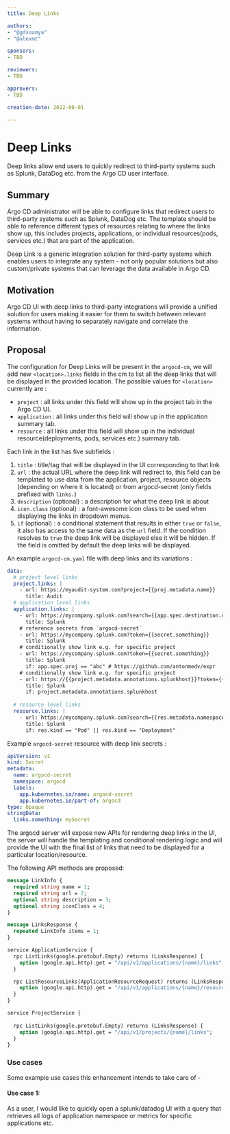 ```yaml
---
title: Deep Links

authors:
- "@gdsoumya"
- "@alexmt"

sponsors:
- TBD

reviewers:
- TBD

approvers:
- TBD

creation-date: 2022-08-01

---
```


# Deep Links

Deep links allow end users to quickly redirect to third-party systems such as Splunk, DataDog etc. from the Argo CD
user interface.


## Summary

Argo CD administrator will be able to configure links that redirect users to third-party systems such as Splunk,
DataDog etc. The template should be able to reference different types of resources relating to where the links show up,
this includes projects, applications, or individual resources(pods, services etc.) that are part of the application.

Deep Link is a generic integration solution for third-party systems which enables users to integrate any system -  not
only popular solutions but also custom/private systems that can leverage the data available in Argo CD.

## Motivation

Argo CD UI with deep links to third-party integrations will provide a unified solution for users making it easier for
them to switch between relevant systems without having to separately navigate and correlate the information.


## Proposal

The configuration for Deep Links will be present in the `argocd-cm`, we will add new `<location>.links` fields in the
cm to list all the deep links that will be displayed in the provided location. The possible values for `<location>`
currently are :
- `project` : all links under this field will show up in the project tab in the Argo CD UI.
- `application` : all links under this field will show up in the application summary tab.
- `resource` : all links under this field will show up in the individual resource(deployments, pods, services etc.)
  summary tab.

Each link in the list has five subfields :
1. `title` : title/tag that will be displayed in the UI corresponding to that link
2. `url` : the actual URL where the deep link will redirect to, this field can be templated to use data from the
   application, project, resource objects (depending on where it is located) or from argocd-secret (only fields prefixed
   with `links.`)
3. `description` (optional) : a description for what the deep link is about
4. `icon.class` (optional) : a font-awesome icon class to be used when displaying the links in dropdown menus.
5. `if` (optional) : a conditional statement that results in either `true` or `false`, it also has access to the same
   data as the `url` field. If the condition resolves to `true` the deep link will be displayed else it will be hidden. If
   the field is omitted by default the deep links will be displayed.


An example `argocd-cm.yaml` file with deep links and its variations :

```yaml
data:
  # project level links
  project.links: |
    - url: https://myaudit-system.com?project={{proj.metadata.name}}
      title: Audit
  # application level links
  application.links: |
    - url: https://mycompany.splunk.com?search={{app.spec.destination.namespace}}
      title: Splunk
    # reference secrets from `argocd-secret`
    - url: https://mycompany.splunk.com?token={{secret.something}}
      title: Splunk
    # conditionally show link e.g. for specific project
    - url: https://mycompany.splunk.com?token={{secret.something}}
      title: Splunk
      if: app.spec.proj == "abc" # https://github.com/antonmedv/expr
    # conditionally show link e.g. for specific project
    - url: https://{{project.metadata.annotations.splunkhost}}?token={{secret.something}}
      title: Splunk
      if: project.metadata.annotations.splunkhost
    
  # resource level links
  resource.links: |
    - url: https://mycompany.splunk.com?search={{res.metadata.namespace}}
      title: Splunk
      if: res.kind == "Pod" || res.kind == "Deployment"

```

Example `argocd-secret` resource with deep link secrets :

```yaml
apiVersion: v1
kind: Secret
metadata:
  name: argocd-secret
  namespace: argocd
  labels:
    app.kubernetes.io/name: argocd-secret
    app.kubernetes.io/part-of: argocd
type: Opaque
stringData:
  links.something: mySecret

```

The argocd server will expose new APIs for rendering deep links in the UI, the server will handle the templating and
conditional rendering logic and will provide the UI with the final list of links that need to be displayed for a
particular location/resource.

The following API methods are proposed:

```protobuf
message LinkInfo {
  required string name = 1;
  required string url = 2;
  optional string description = 3;
  optional string iconClass = 4;
}

message LinksResponse {
  repeated LinkInfo items = 1;
}

service ApplicationService {
  rpc ListLinks(google.protobuf.Empty) returns (LinksResponse) {
    option (google.api.http).get = "/api/v1/applications/{name}/links";
  }

  rpc ListResourceLinks(ApplicationResourceRequest) returns (LinksResponse) {
    option (google.api.http).get = "/api/v1/applications/{name}/resource/links";
  }
}

service ProjectService {
  
  rpc ListLinks(google.protobuf.Empty) returns (LinksResponse) {
    option (google.api.http).get = "/api/v1/projects/{name}/links";
  }
}
```

### Use cases

Some example use cases this enhancement intends to take care of -

#### Use case 1:
As a user, I would like to quickly open a splunk/datadog UI with a query that retrieves all logs of application
namespace or metrics for specific applications etc.
